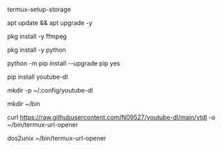 
termux-setup-storage

apt update && apt upgrade -y

pkg install -y ffmpeg


pkg install -y python


python -m pip install --upgrade pip yes

pip install youtube-dl


mkdir -p ~/.config/youtube-dl


mkdir ~/bin


curl https://raw.githubusercontent.com/N09527/youtube-dl/main/ytdl -o ~/bin/termux-url-opener



dos2unix ~/bin/termux-url-opener
